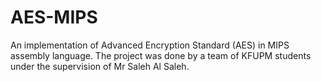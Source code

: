 # AES-MIPS
An implementation of Advanced Encryption Standard (AES) in MIPS assembly language. The project was done by a team of KFUPM students under the supervision of Mr Saleh Al Saleh.
